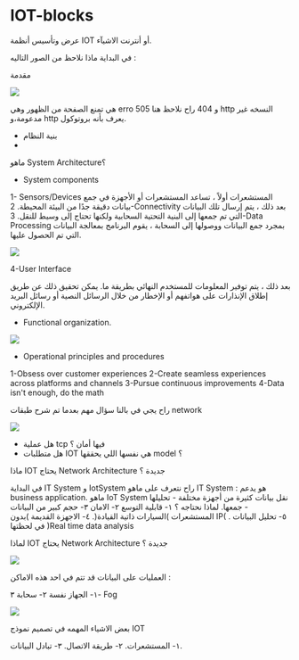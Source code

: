 # IOT-blocks




عرض وتأسيس أنظمة IOT أو أنترنت الاشيآء. 


في البداية ماذا نلاحظ من الصور التاليه : 


مقدمة 


![](https://paper-attachments.dropbox.com/s_6F348AC67C0FECF596E6E1CB71AE139BE7EAE5F35281837A29764FC5438B94A2_1641648040755_++--++...png)


هي تمنع الصفحة من الظهور وهي erro 505 و 404 راح نلاحظ هنا http النسخه غير مدعومة،و http يعرف بأنه بروتوكول. 


- بنية النظام 
- 

ماهو System Architecture؟ 

- System components 

1- Sensors/Devices
المستشعرات 
أولاً ، تساعد المستشعرات أو الأجهزة في جمع بيانات دقيقة جدًا من البيئة المحيطة.
2-Connectivity
بعد ذلك ، يتم إرسال تلك البيانات التي تم جمعها إلى البنية التحتية السحابية ولكنها تحتاج إلى وسيط للنقل.
3-Data Processing
بمجرد جمع البيانات ووصولها إلى السحابة ، يقوم البرنامج بمعالجة البيانات التي تم الحصول عليها.

![](https://paper-attachments.dropbox.com/s_6F348AC67C0FECF596E6E1CB71AE139BE7EAE5F35281837A29764FC5438B94A2_1641649632334_++--++...png)


4-User Interface

بعد ذلك ، يتم توفير المعلومات للمستخدم النهائي بطريقة ما. يمكن تحقيق ذلك عن طريق إطلاق الإنذارات على هواتفهم أو الإخطار من خلال الرسائل النصية أو رسائل البريد الإلكتروني.



- Functional organization.


![](https://paper-attachments.dropbox.com/s_6F348AC67C0FECF596E6E1CB71AE139BE7EAE5F35281837A29764FC5438B94A2_1641650536334_++--++...png)

- Operational principles and procedures 

1-Obsess over customer experiences
2-Create seamless experiences across platforms and channels
3-Pursue continuous improvements
4-Data isn't enough, do the math

راح يجي في بالنا سؤال مهم بعدما تم شرح طبقات network 

![](https://paper-attachments.dropbox.com/s_6F348AC67C0FECF596E6E1CB71AE139BE7EAE5F35281837A29764FC5438B94A2_1641648812604_++--++...png)

- هل عملية tcp فيها أمان ؟ 
- هل متطلبات IOT هي نفسها اللي يحققها model ؟

ماذا IOT يحتاج Network Architecture جديدة ؟

في البداية IT System و IotSystem  راح نتعرف على ماهو IT System : هو يدعم business application.
ماهو IoT System نقل بيانات كثيرة من أجهزة مختلفة - تحليلها - جمعها.
لماذا نحتاجه ؟ 
١- قابلية التوسع 
٢- الامان 
٣- حجم كبير من البيانات المستشعرات )السيارات ذاتية القيادة(.
٤- الاجهزة القديمة )بدون IP( . ٥- تحليل البيانات في لحظتها )Real time data analysis 

لماذا IOT يحتاج Network Architecture جديدة ؟ 


![](https://paper-attachments.dropbox.com/s_6F348AC67C0FECF596E6E1CB71AE139BE7EAE5F35281837A29764FC5438B94A2_1641651176206_++--++...png)


العمليات على البيانات قد تتم في احد هذه الاماكن :

١- الجهاز نفسة 
٢- سحابة 
٣- Fog


![](https://paper-attachments.dropbox.com/s_6F348AC67C0FECF596E6E1CB71AE139BE7EAE5F35281837A29764FC5438B94A2_1641651282812_++--++...png)


بعض الاشياء المهمه في تصميم نموذج IOT

١- المستشعرات.
٢- طريقة الاتصال.
٣- تبادل البيانات. 
